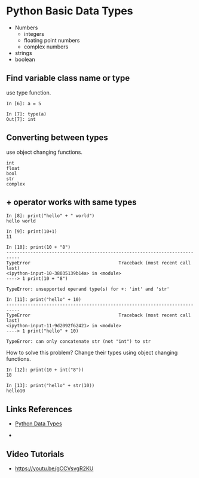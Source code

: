 # Python Basic Data Types

- Numbers
    - integers
    - floating point numbers
    - complex numbers
- strings
- boolean

## Find variable class name or type

use type function.

	In [6]: a = 5

	In [7]: type(a)
	Out[7]: int


## Converting between types

use object changing functions.

    int
    float
    bool
    str
    complex


## + operator works with same types


	In [8]: print("hello" + " world")
	hello world

	In [9]: print(10+1)
	11

	In [10]: print(10 + "8")
	---------------------------------------------------------------------------
	TypeError                                 Traceback (most recent call last)
	<ipython-input-10-38035139b14a> in <module>
	----> 1 print(10 + "8")

	TypeError: unsupported operand type(s) for +: 'int' and 'str'

	In [11]: print("hello" + 10)
	---------------------------------------------------------------------------
	TypeError                                 Traceback (most recent call last)
	<ipython-input-11-9d2092f62421> in <module>
	----> 1 print("hello" + 10)

	TypeError: can only concatenate str (not "int") to str


How to solve this problem? Change their types using object changing functions.



	In [12]: print(10 + int("8"))
	18

	In [13]: print("hello" + str(10))
	hello10



## Links References


- [Python Data Types](https://www.w3schools.com/python/python_datatypes.asp)

- 


## Video Tutorials

- https://youtu.be/gCCVsvgR2KU


